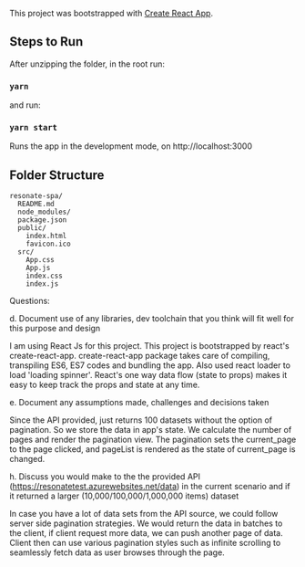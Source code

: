 This project was bootstrapped with [Create React App](https://github.com/facebookincubator/create-react-app).


## Steps to Run

After unzipping the folder, in the root run:

### `yarn`

and run:

### `yarn start`

Runs the app in the development mode, on http://localhost:3000<br>


## Folder Structure

```
resonate-spa/
  README.md
  node_modules/
  package.json
  public/
    index.html
    favicon.ico
  src/
    App.css
    App.js
    index.css
    index.js

```

Questions:

d.	Document use of any libraries, dev toolchain that you think will fit well for this purpose and design

I am using React Js for this project. This project is bootstrapped by react's create-react-app. create-react-app package takes care of compiling, transpiling ES6, ES7 codes and bundling the app. Also used react loader to load 'loading spinner'. React's one way data flow (state to props) makes it easy to keep track the props and state at any time.

e.	Document any assumptions made, challenges and decisions taken

Since the API provided, just returns 100 datasets without the option of pagination. So we store the data in app's state. We calculate the number of pages and render the pagination view. The pagination sets the current_page to the page clicked, and pageList is rendered as the state of current_page is changed.


h.	Discuss you would make to the the provided API (https://resonatetest.azurewebsites.net/data) in the current scenario and if it returned a larger (10,000/100,000/1,000,000 items) dataset

In case you have a lot of data sets from the API source, we could follow server side pagination strategies. We would return the data in batches to the client, if client request more data, we can push another page of data.
Client then can use various pagination styles such as infinite scrolling to seamlessly fetch data as user browses through the page.
